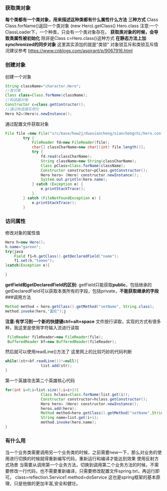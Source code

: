 ### 获取类对象
**每个类都有一个类对象，用来描述这种类都有什么属性什么方法**
**三种方式**
Class
Class.forName()返回一个类对象
(new Hero).getClass()
Hero.class
注意:一个ClassLoader下，一个种类，只会有一个类对象存在。
**获取类对象的时候，会导致类属性被初始化**
除非是Class c=Hero.class()这种方式
**在静态方法上加synchronized的同步对象**
这里其实添加的就是"类锁"
对象锁互斥和类锁互斥情况建议参考
https://www.cnblogs.com/aspirant/p/9067916.html
### 创建对象
创建一个对象

```java
String className="charactor.Hero";
//类对象
Class class=Class.forName(className);
//构造器对象
Constructor c=class.getContructor();
//通过构造器实例化
Hero h2=(Hero)c.newInstance();
```
通过配置文件获取对象
```java
File file =new File("src/base/how2j/duoxiancheng/xianchengchi/hero.config");
        try {
            FileReader fd=new FileReader(file);
            char[] classCharName=new char[(int) file.length()];
            try {
                fd.read(classCharName);
                String className=new String(classCharName);
                Class pClass=Class.forName(className);
                Constructor constructor=pClass.getConstructor();
                Hero hero= (Hero) constructor.newInstance();
                System.out.println(hero.name);
            } catch (Exception e) {
                e.printStackTrace();
            }
        } catch (FileNotFoundException e) {
            e.printStackTrace();
        }
```
### 访问属性
修改对象的属性值

```java
Hero h=new Hero();
h.name="gareen";
try{java
	Field f1=h.getClass().getDeclaredField("name");
    f1.set(h,"teemo");
}catch(Exception e){
	
}
```
**getField和getDeclaredField的区别:**
getField只能获取**public**，包括继承的
getDeclaredField可以获取本类所有的字段，包括private，**不能获取继承的字段**
###调用方法

```java
Method method = hero.getClass().getMethod("setName", String.class);
method.invoke(hero,"盖伦");j
```
**注意:有学习到一个新的快捷键ctrl+alt+space**
文件按行读取，实现的方式有很多种，我这里是使用字符输入流进行读取

```java
 FileReader fileReader=new FileReader(file);
 BufferedReader bf=new BufferedReader(fileReader);
```
然后就可以使用readLine()方法了
这里网上的比较巧妙的代码判断

```java
while((str=bf.readLine())!=null){
                list.add(str);
}
```
第一个英雄攻击第二个英雄核心代码
```java
for(int i=0;i<list.size();i=i+2){
                Class hclass=Class.forName(list.get(i));
                Constructor constructor=hclass.getConstructor();
                Hero hero= (Hero) constructor.newInstance();
                heros.add(hero);
                Method method=hero.getClass().getMethod("setName",String.class);
                String name=list.get(i+1);
                method.invoke(hero,name);
}
```
### 有什么用
当一个业务类需要调用另一个业务类的时候，之前需要new一下，那么对业务的使用进行切换的时候就得重新编写代码，重新运行和编译才能达到效果
使用反射方式场景
当需要从调用第一个业务方法，切换到调用第二个业务方法的时候，不需要修改一行代码，也不需要重新编译，只需要修改配置文件spring.txt，再运行即可。
class=reflection.Service1
method=doService
这也是spring框架的基本原理，只是他做的更加丰富,安全和健壮。